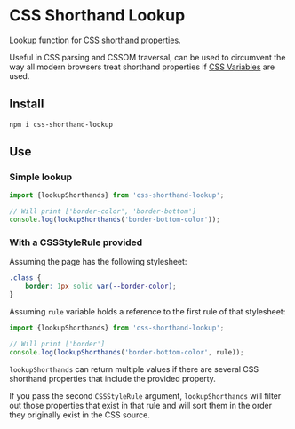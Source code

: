 # CSS Shorthand Lookup

Lookup function for
[CSS shorthand properties](https://developer.mozilla.org/en-US/docs/Web/CSS/Shorthand_properties).

Useful in CSS parsing and CSSOM traversal, can be used to
circumvent the way all modern browsers treat shorthand
properties if
[CSS Variables](https://developer.mozilla.org/en-US/docs/Web/CSS/Using_CSS_custom_properties)
are used.

## Install

```shell
npm i css-shorthand-lookup
```

## Use

### Simple lookup

```javascript
import {lookupShorthands} from 'css-shorthand-lookup';

// Will print ['border-color', 'border-bottom']
console.log(lookupShorthands('border-bottom-color'));
```

### With a CSSStyleRule provided

Assuming the page has the following stylesheet:

```css
.class {
	border: 1px solid var(--border-color);
}
```

Assuming `rule` variable holds a reference to
the first rule of that stylesheet:

```javascript
import {lookupShorthands} from 'css-shorthand-lookup';

// Will print ['border']
console.log(lookupShorthands('border-bottom-color', rule));
```

`lookupShorthands` can return multiple values if there are
several CSS shorthand properties that include the
provided property.

If you pass the second `CSSStyleRule` argument,
`lookupShorthands` will filter out those properties that
exist in that rule and will sort them in the order they
originally exist in the CSS source.
